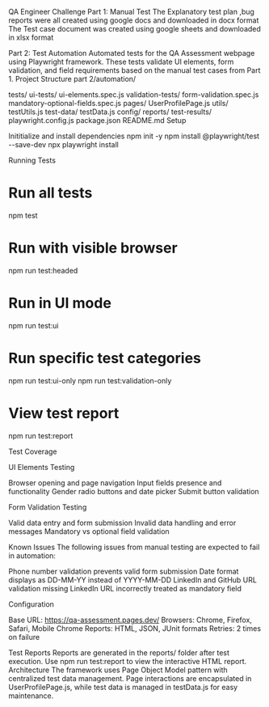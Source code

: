 QA Engineer Challenge 
Part 1: Manual Test
The Explanatory test plan ,bug reports were all created using google docs and downloaded in docx format
The Test case document was created using google sheets and downloaded in  xlsx format

Part 2: Test Automation
Automated tests for the QA Assessment webpage using Playwright framework. These tests validate UI elements, form validation, and field requirements based on the manual test cases from Part 1.
Project Structure
part 2/automation/

tests/
ui-tests/
ui-elements.spec.js
validation-tests/
form-validation.spec.js
mandatory-optional-fields.spec.js
pages/
UserProfilePage.js
utils/
testUtils.js
test-data/
testData.js
config/
reports/
test-results/
playwright.config.js
package.json
README.md
Setup

Inititialize and install dependencies
npm init -y
npm install @playwright/test --save-dev
npx playwright install

Running Tests

# Run all tests
npm test

# Run with visible browser
npm run test:headed
 
# Run in UI mode
npm run test:ui

# Run specific test categories
npm run test:ui-only
npm run test:validation-only

# View test report
npm run test:report


Test Coverage

UI Elements Testing

Browser opening and page navigation
Input fields presence and functionality
Gender radio buttons and date picker
Submit button validation

Form Validation Testing

Valid data entry and form submission
Invalid data handling and error messages
Mandatory vs optional field validation

Known Issues
The following issues from manual testing are expected to fail in automation:

Phone number validation prevents valid form submission
Date format displays as DD-MM-YY instead of YYYY-MM-DD
LinkedIn and GitHub URL validation missing
LinkedIn URL incorrectly treated as mandatory field

Configuration

Base URL: https://qa-assessment.pages.dev/
Browsers: Chrome, Firefox, Safari, Mobile Chrome
Reports: HTML, JSON, JUnit formats
Retries: 2 times on failure

Test Reports
Reports are generated in the reports/ folder after test execution. Use npm run test:report to view the interactive HTML report.
Architecture
The framework uses Page Object Model pattern with centralized test data management. Page interactions are encapsulated in UserProfilePage.js, while test data is managed in testData.js for easy maintenance.